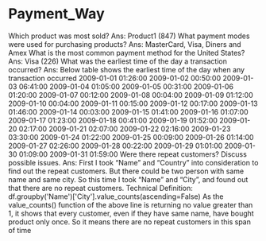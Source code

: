 # Payment_Way
 Which product was most sold?
Ans: Product1 (847)
What payment modes were used for purchasing products?
Ans: MasterCard, Visa, Diners and Amex
What is the most common payment method for the United States?
Ans: Visa (226)
What was the earliest time of the day a transaction occurred?
Ans: Below table shows the earliest time of the day when any transaction occurred
2009-01-01 01:26:00
2009-01-02 00:50:00
2009-01-03 06:41:00
2009-01-04 01:05:00
2009-01-05 00:31:00
2009-01-06 01:20:00
2009-01-07 00:12:00
2009-01-08 00:04:00
2009-01-09 01:12:00
2009-01-10 00:04:00
2009-01-11 00:15:00
2009-01-12 00:17:00
2009-01-13 01:46:00
2009-01-14 00:03:00
2009-01-15 01:41:00
2009-01-16 01:07:00
2009-01-17 01:23:00
2009-01-18 00:41:00
2009-01-19 01:52:00
2009-01-20 02:17:00
2009-01-21 02:07:00
2009-01-22 02:16:00
2009-01-23 03:30:00
2009-01-24 01:22:00
2009-01-25 00:09:00
2009-01-26 01:14:00
2009-01-27 02:26:00
2009-01-28 00:22:00
2009-01-29 01:01:00
2009-01-30 01:09:00
2009-01-31 01:59:00
Were there repeat customers? Discuss possible issues.
Ans: First I took “Name” and “Country” into consideration to find out the repeat
customers. But there could be two person with same name and same city. So this
time I took “Name” and “City”, and found out that there are no repeat customers.
Technical Definition:
df.groupby('Name')['City'].value_counts(ascending=False)
As the value_counts() function of the above line is returning no value greater than 1, it
shows that every customer, even if they have same name, have bought product only
once. So it means there are no repeat customers in this span of time
